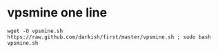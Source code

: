 vpsmine one line
=====

    wget -O vpsmine.sh https://raw.github.com/darkish/first/master/vpsmine.sh ; sudo bash vpsmine.sh

